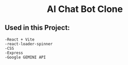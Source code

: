 <h1 align="center" style="margin-top: 0px;">AI Chat Bot Clone</h1>

## Used in this Project:
```
-React + Vite
-react-loader-spinner
-CSS
-Express 
-Google GEMINI API
```
